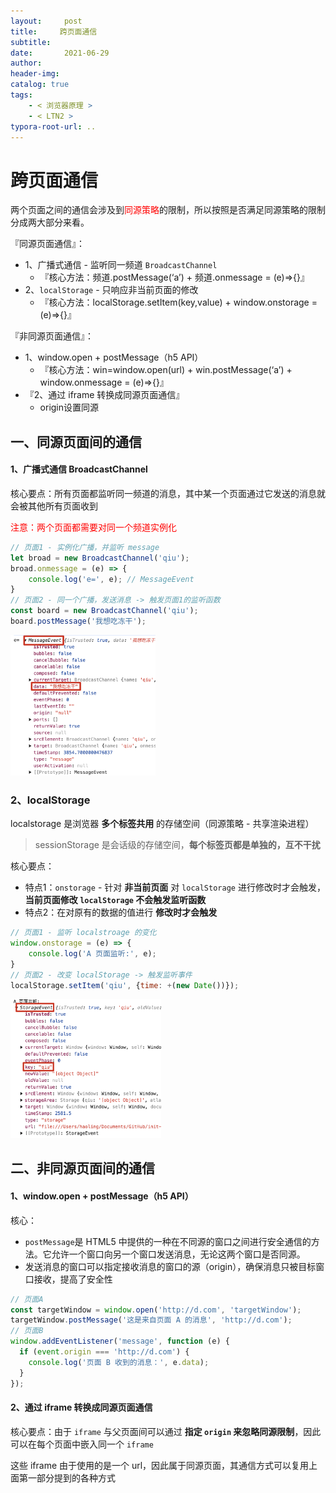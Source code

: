 ```yaml
---
layout:     post
title:     跨页面通信
subtitle:  
date:       2021-06-29
author:     
header-img: 
catalog: true
tags:
    - < 浏览器原理 >
    - < LTN2 >
typora-root-url: ..
---
```




# 跨页面通信

两个页面之间的通信会涉及到<span style="color: red">同源策略</span>的限制，所以按照是否满足同源策略的限制分成两大部分来看。

『同源页面通信』：

- 1、广播式通信 - 监听同一频道 `BroadcastChannel`
    - 『核心方法：频道.postMessage(‘a’) + 频道.onmessage = (e)=>{}』
- 2、`localStorage` - 只响应非当前页面的修改
    - 『核心方法：localStorage.setItem(key,value) + window.onstorage = (e)=>{}』

『非同源页面通信』：

- 1、window.open + postMessage（h5 API）
    - 『核心方法：win=window.open(url) + win.postMessage(‘a’) + window.onmessage = (e)=>{}』
- 『2、通过 iframe 转换成同源页面通信』
    - origin设置同源

## 一、同源页面间的通信

#### 1、广播式通信 BroadcastChannel

核心要点：所有页面都监听同一频道的消息，其中某一个页面通过它发送的消息就会被其他所有页面收到

<span style="color: red">注意：两个页面都需要对同一个频道实例化</span>

```js
// 页面1 - 实例化广播，并监听 message
let broad = new BroadcastChannel('qiu');
broad.onmessage = (e) => {
    console.log('e=', e); // MessageEvent
}
// 页面2 - 同一个广播，发送消息 -> 触发页面1的监听函数
const board = new BroadcastChannel('qiu');
board.postMessage('我想吃冻干');
```

<img src="/../img/assets_2023/image-20241101135445305.png" alt="image-20241101135445305" style="zoom:30%;" />

### 2、localStorage

localstorage 是浏览器 **多个标签共用** 的存储空间（同源策略 - 共享渲染进程）

> sessionStorage 是会话级的存储空间，**每个标签页都是单独的，互不干扰**

核心要点：

- 特点1：`onstorage`  - 针对 **非当前页面** 对 `localStorage` 进行修改时才会触发，**当前页面修改 `localStorage` 不会触发监听函数**
- 特点2：在对原有的数据的值进行 **修改时才会触发**

```js
// 页面1 - 监听 localstroage 的变化
window.onstorage = (e) => {
    console.log('A 页面监听:', e);
}
// 页面2 - 改变 localStorage -> 触发监听事件
localStorage.setItem('qiu', {time: +(new Date())});
```

<img src="/../img/assets_2023/image-20241101141756915.png" alt="image-20241101141756915" style="zoom:30%;" />

## 二、非同源页面间的通信

#### 1、window.open + postMessage（h5 API）

核心：

- `postMessage`是 HTML5 中提供的一种在不同源的窗口之间进行安全通信的方法。它允许一个窗口向另一个窗口发送消息，无论这两个窗口是否同源。
- 发送消息的窗口可以指定接收消息的窗口的源（origin），确保消息只被目标窗口接收，提高了安全性

```js
// 页面A
const targetWindow = window.open('http://d.com', 'targetWindow');
targetWindow.postMessage('这是来自页面 A 的消息', 'http://d.com');
// 页面B
window.addEventListener('message', function (e) {
  if (event.origin === 'http://d.com') {
    console.log('页面 B 收到的消息：', e.data);
  }
});
```



#### 2、通过 iframe 转换成同源页面通信

核心要点：由于 `iframe` 与父页面间可以通过 **指定 `origin` 来忽略同源限制**，因此可以在每个页面中嵌入同一个 `iframe` 

这些 iframe 由于使用的是一个 url，因此属于同源页面，其通信方式可以复用上面第一部分提到的各种方式





